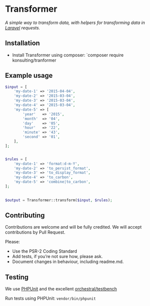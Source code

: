 # Transformer

*A simple way to transform data, with helpers for transforming data in [Laravel](https://laravel.com) requests.*

## Installation

* Install Transformer using composer: `composer require konsulting/tranformer 
	
## Example usage

```php
$input = [
    'my-date-1' => '2015-04-04',
    'my-date-2' => '2015-03-04',
    'my-date-3' => '2015-03-04',
    'my-date-4' => '2015-03-04',
    'my-date-5' => [
        'year'   => '2015',
        'month'  => '04',
        'day'    => '05',
        'hour'   => '22',
        'minute' => '43',
        'second' => '01',
    ],
];


$rules = [
    'my-date-1' => 'format:d-m-Y',
    'my-date-2' => 'to_persist_format',
    'my-date-3' => 'to_display_format',
    'my-date-4' => 'to_carbon',
    'my-date-5' => 'combine|to_carbon',
];
     
        
$output = Transformer::transform($input, $rules);
```

## Contributing

Contributions are welcome and will be fully credited. We will accept contributions by Pull Request. 

Please:

* Use the PSR-2 Coding Standard
* Add tests, if you’re not sure how, please ask.
* Document changes in behaviour, including readme.md.

## Testing
We use [PHPUnit](https://phpunit.de) and the excellent [orchestral/testbench](https://github.com/orchestral/testbench) 

Run tests using PHPUnit: `vendor/bin/phpunit`
